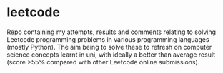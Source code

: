 # leetcode

Repo containing my attempts, results and comments relating to solving Leetcode programming problems in various programming languages (mostly Python). The aim being to solve these to refresh on computer science concepts learnt in uni, with ideally a better than average result (score >55% compared with other Leetcode online submissions).
